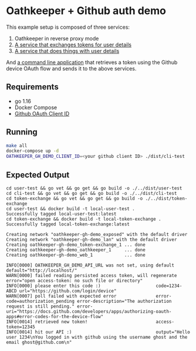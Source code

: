 # Oathkeeper + Github auth demo

This example setup is composed of three services:

1. Oathkeeper in reverse proxy mode
2. [A service that exchanges tokens for user details](./token-exchange)
3. [A service that does things with user details](./user-test)

And [a command line application](./cli-test) that retrieves a token using the Github device OAuth flow and sends it to the above services. 

## Requirements

- go 1.16
- Docker Compose
- [Github OAuth Client ID](https://github.com/settings/applications/new)

## Running

```sh
make all
docker-compose up -d
OATHKEEPER_GH_DEMO_CLIENT_ID=<your github client ID> ./dist/cli-test
```

## Expected Output

```
cd user-test && go vet && go get && go build -o ./../dist/user-test
cd cli-test && go vet && go get && go build -o ./../dist/cli-test
cd token-exchange && go vet && go get && go build -o ./../dist/token-exchange
cd user-test && docker build -t local-user-test .
Successfully tagged local-user-test:latest
cd token-exchange && docker build -t local-token-exchange .
Successfully tagged local-token-exchange:latest

Creating network "oathkeeper-gh-demo_exposed" with the default driver
Creating network "oathkeeper-gh-demo_lan" with the default driver
Creating oathkeeper-gh-demo_token-exchange_1 ... done
Creating oathkeeper-gh-demo_oathkeeper_1     ... done
Creating oathkeeper-gh-demo_web_1            ... done

INFO[0000] OATHKEEPER_GH_DEMO_API_URL was not set, using default  default="http://localhost/"
WARN[0000] failed reading persisted access token, will regenerate  error="open access-token: no such file or directory"
INFO[0000] please enter this code :)                     code=1234-ABCD url="https://github.com/login/device"
WARN[0007] poll failed with expected error               error-code=authorization_pending error-description="The authorization request is still pending." error-uri="https://docs.github.com/developers/apps/authorizing-oauth-apps#error-codes-for-the-device-flow"
INFO[0014] retrieved new token!                          access-token=12345
INFO[0014] hit our API :)                                output="Hello user 1234\nYou logged in with github using the username ghost and the email ghost@github.com\n"
```